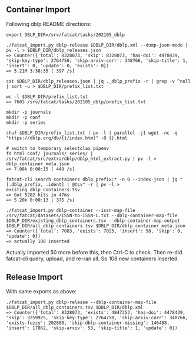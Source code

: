
## Container Import

Following dblp README directions:

    export DBLP_DIR=/srv/fatcat/tasks/202105_dblp

    ./fatcat_import.py dblp-release $DBLP_DIR/dblp.xml --dump-json-mode | pv -l > $DBLP_DIR/dblp_releases.json
    => Counter({'total': 8328073, 'skip': 8328073, 'has-doi': 4478439, 'skip-key-type': 2764750, 'skip-arxiv-corr': 348766, 'skip-title': 1, 'insert': 0, 'update': 0, 'exists': 0})
    => 5.21M 3:38:35 [ 397 /s]

    cat $DBLP_DIR/dblp_releases.json | jq ._dblp_prefix -r | grep -v ^null | sort -u > $DBLP_DIR/prefix_list.txt

    wc -l $DBLP_DIR/prefix_list.txt
    => 7603 /srv/fatcat/tasks/202105_dblp/prefix_list.txt

    mkdir -p journals
    mkdir -p conf
    mkdir -p series

    shuf $DBLP_DIR/prefix_list.txt | pv -l | parallel -j1 wget -nc -q "https://dblp.org/db/{}/index.html" -O {}.html

    # switch to temporary selectolax pipenv
    fd html conf/ journals/ series/ | /srv/fatcat/src/extra/dblp/dblp_html_extract.py | pv -l > dblp_container_meta.json
    => 7.08k 0:00:15 [ 449 /s]

    fatcat-cli search containers dblp_prefix:* -n 0 --index-json | jq "[.dblp_prefix, .ident] | @tsv" -r | pv -l > existing_dblp_containers.tsv
    => Got 5202 hits in 47ms
    => 5.20k 0:00:13 [ 375 /s]

    ./fatcat_import.py dblp-container --issn-map-file /srv/fatcat/datasets/ISSN-to-ISSN-L.txt --dblp-container-map-file $DBLP_DIR/existing_dblp_containers.tsv --dblp-container-map-output $DBLP_DIR/all_dblp_containers.tsv $DBLP_DIR/dblp_container_meta.json
    => Counter({'total': 7083, 'exists': 7025, 'insert': 58, 'skip': 0, 'update': 0})
    => actually 108 inserted

Actually imported 50 more before this, then Ctrl-C to check. Then re-did
fatcat-cli query, upload, and re-ran all. So 108 new containers inserted.

## Release Import

With same exports as above:

    ./fatcat_import.py dblp-release --dblp-container-map-file $DBLP_DIR/all_dblp_containers.tsv $DBLP_DIR/dblp.xml
    => Counter({'total': 8328073, 'exists': 4847353, 'has-doi': 4478439, 'skip': 3259925, 'skip-key-type': 2764750, 'skip-arxiv-corr': 348766, 'exists-fuzzy': 202880, 'skip-dblp-container-missing': 146408, 'insert': 17862, 'skip-arxiv': 53, 'skip-title': 1, 'update': 0})

